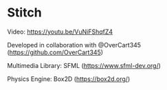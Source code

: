 # Stitch
Video: https://youtu.be/VuNiFShqfZ4

Developed in collaboration with @OverCart345 (https://github.com/OverCart345)

Multimedia Library: SFML (https://www.sfml-dev.org/)

Physics Engine: Box2D (https://box2d.org/)
